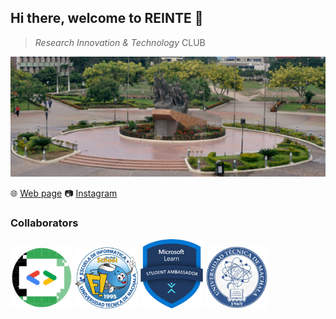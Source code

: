 ## Hi there, welcome to REINTE 👋

> _Research_ _Innovation_ _&_ _Technology_ CLUB

![UTMACH](../images/bgutmach.jpg)

🌐 [Web page](https://reinte.github.io/landing-page/)
📷 [Instagram](https://www.instagram.com/reinte_utmach/)

### Collaborators

<div>
    <img src='../images/gdgmachala.png' width='100'>
    <img src='../images/ti.png' width='100'>
    <img src='../images/mlsa.png' width='100'>
    <img src='../images/utmach.png' width='100'>
</div>